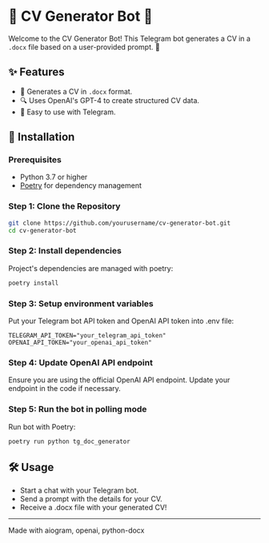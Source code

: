 # 📄 CV Generator Bot 🤖

Welcome to the CV Generator Bot! This Telegram bot generates a CV in a `.docx` file based on a user-provided prompt. 🌟

## ✨ Features

- 📝 Generates a CV in `.docx` format.
- 🔍 Uses OpenAI's GPT-4 to create structured CV data.
- 💬 Easy to use with Telegram.

## 🚀 Installation

### Prerequisites

- Python 3.7 or higher
- [Poetry](https://python-poetry.org/) for dependency management

### Step 1: Clone the Repository

```sh
git clone https://github.com/yourusername/cv-generator-bot.git
cd cv-generator-bot
```

### Step 2: Install dependencies
Project's dependencies are managed with poetry: 

```sh
poetry install 
```

### Step 3: Setup environment variables
Put your Telegram bot API token and OpenAI API token into .env file:

```.env
TELEGRAM_API_TOKEN="your_telegram_api_token"
OPENAI_API_TOKEN="your_openai_api_token"
```

### Step 4: Update OpenAI API endpoint
Ensure you are using the official OpenAI API endpoint. Update your endpoint in the code if necessary.

### Step 5: Run the bot in polling mode
Run bot with Poetry: 

```sh
poetry run python tg_doc_generator
```

## 🛠️ Usage
- Start a chat with your Telegram bot.
- Send a prompt with the details for your CV.
- Receive a .docx file with your generated CV!

---------------
Made with aiogram, openai, python-docx
